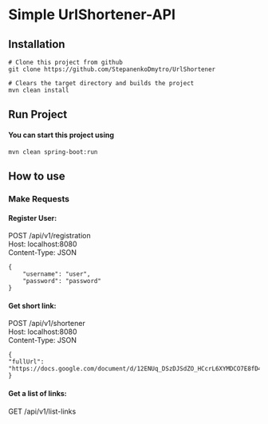 # Simple UrlShortener-API

## Installation

```
# Clone this project from github
git clone https://github.com/StepanenkoDmytro/UrlShortener

# Clears the target directory and builds the project
mvn clean install
```

## Run Project
#### You can start this project using
```
mvn clean spring-boot:run
```

## How to use

### Make Requests

#### Register User:

POST /api/v1/registration<br>
Host: localhost:8080<br>
Content-Type: JSON
```
{
    "username": "user",
    "password": "password"
}
```

#### Get short link:

POST /api/v1/shortener<br>
Host: localhost:8080<br>
Content-Type: JSON
```
{
"fullUrl": "https://docs.google.com/document/d/12ENUq_DSzDJSdZO_HCcrL6XYMDCO7E8fD40ULTtVrQA/edit"
}
```

#### Get a list of links:

GET /api/v1/list-links
